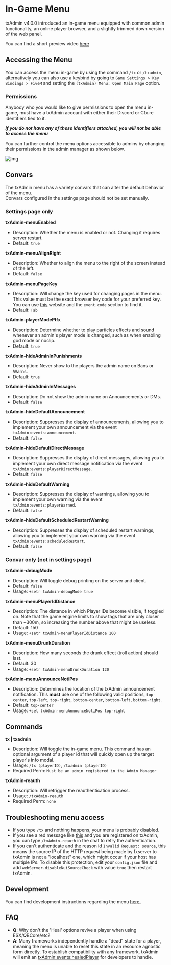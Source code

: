 # In-Game Menu

txAdmin v4.0.0 introduced an in-game menu equipped with common admin functionality, 
an online player browser, and a slightly trimmed down version of the web panel.

You can find a short preview video [here](https://www.youtube.com/watch?v=jWKg0VQK0sc)

## Accessing the Menu

You can access the menu in-game by using the command `/tx` or `/txadmin`, alternatively
you can also use a keybind by going to `Game Settings > Key Bindings > FiveM` and 
setting the `(txAdmin) Menu: Open Main Page` option.

### Permissions
Anybody who you would like to give permissions to open the menu in-game, must have a txAdmin
account with either their Discord or Cfx.re identifiers tied to it.

***If you do not have any of these identifiers attached, you will not be able to access the menu***

You can further control the menu options accessible to admins by changing their permissions
in the admin manager as shown below.

![img](https://i.imgur.com/LP7Ij8M.png)

## Convars
The txAdmin menu has a variety convars that can alter the default behavior of the menu.  
Convars configured in the settings page should not be set manually.

### Settings page only
**txAdmin-menuEnabled**
- Description: Whether the menu is enabled or not. Changing it requires server restart.
- Default: `true`

**txAdmin-menuAlignRight**
- Description: Whether to align the menu to the right of the screen instead of the left.
- Default: `false`

**txAdmin-menuPageKey**
- Description: Will change the key used for changing pages in the menu. This value must be the exact browser key code for your preferred key. You can use [this](https://keycode.info/) website and the `event.code` section to find it.
- Default: `Tab`

**txAdmin-playerModePtfx**
- Description: Determine whether to play particles effects and sound whenever an admin's player mode is changed, such as when enabling god mode or noclip.
- Default: `true`

**txAdmin-hideAdminInPunishments**
- Description: Never show to the players the admin name on Bans or Warns.
- Default: `true`

**txAdmin-hideAdminInMessages**
- Description: Do not show the admin name on Announcements or DMs. 
- Default: `false`

**txAdmin-hideDefaultAnnouncement**
- Description: Suppresses the display of announcements, allowing you to implement your own announcement via the event `txAdmin:events:announcement`.
- Default: `false`

**txAdmin-hideDefaultDirectMessage**
- Description: Suppresses the display of direct messages, allowing you to implement your own direct message notification via the event `txAdmin:events:playerDirectMessage`.
- Default: `false`

**txAdmin-hideDefaultWarning**
- Description: Suppresses the display of warnings, allowing you to implement your own warning via the event `txAdmin:events:playerWarned`.
- Default: `false`

**txAdmin-hideDefaultScheduledRestartWarning**
- Description: Suppresses the display of scheduled restart warnings, allowing you to implement your own warning via the event `txAdmin:events:scheduledRestart`.
- Default: `false`

### Convar only (not in settings page)
**txAdmin-debugMode**
- Description: Will toggle debug printing on the server and client.
- Default: `false`
- Usage: `+setr txAdmin-debugMode true`

**txAdmin-menuPlayerIdDistance**
- Description: The distance in which Player IDs become visible, if toggled on. Note that the game engine limits to show tags that are only closer than ~300m, so increasing the number above that might be useless. 
- Default: 150
- Usage: `+setr txAdmin-menuPlayerIdDistance 100`

**txAdmin-menuDrunkDuration**
- Description: How many seconds the drunk effect (troll action) should last.
- Default: 30
- Usage: `+setr txAdmin-menuDrunkDuration 120`

**txAdmin-menuAnnounceNotiPos**
- Description: Determines the location of the txAdmin announcement notification. This **must** use one of the following valid 
positions, `top-center`, `top-left`, `top-right`, `bottom-center`, `bottom-left`, `bottom-right`.
- Default: `top-center`
- Usage: `+set txAdmin-menuAnnounceNotiPos top-right`


## Commands
**tx | txadmin**
- Description: Will toggle the in-game menu. This command has an optional argument of a player id that will quickly open up the target player's info modal.
- Usage: `/tx (playerID)`, `/txadmin (playerID)`
- Required Perm: `Must be an admin registered in the Admin Manager`

**txAdmin-reauth**
- Description: Will retrigger the reauthentication process.
- Usage: `/txAdmin-reauth`
- Required Perm: `none`

## Troubleshooting menu access
- If you type `/tx` and nothing happens, your menu is probably disabled.  
- If you see a red message like [this](https://i.imgur.com/G83uTNC.png) and you are registered on txAdmin, you can type `/txAdmin-reauth` in the chat to retry the authentication.  
- If you can't authenticate and the reason id `Invalid Request: source`, this means the source IP of the HTTP request being made by fxserver to txAdmin is not a "localhost" one, which might occur if your host has multiple IPs. To disable this protection, edit your `config.json` file and add `webServer.disableNuiSourceCheck` with value `true` then restart txAdmin.

## Development
You can find development instructions regarding the menu [here.](https://github.com/tabarra/txAdmin/blob/master/docs/development.md#menu-development)

## FAQ
- **Q**: Why don't the 'Heal' options revive a player when using ESX/QBCore/etc?
- **A**: Many frameworks independently handle a "dead" state for a player, meaning
  the menu is unable to reset this state in an resource agnostic form directly. To establish compatibility 
  with any framework, txAdmin will emit an [txAdmin:events:healedPlayer](https://github.com/tabarra/txAdmin/blob/master/docs/events.md#txadmineventshealedplayer-v48) 
  for developers to handle.
